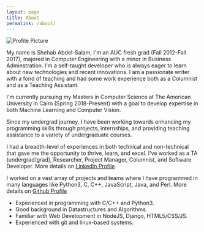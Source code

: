 ```yaml
---
layout: page
title: About
permalink: /about/
---
```


<img src="{{ site.baseurl }}/assets/Shehab.png" title="Profile Picture" class="profile">

My name is Shehab Abdel-Salam, I'm an AUC fresh grad (Fall 2012-Fall 2017), majored in Computer Engineering with a minor in Business Adminstration. I'm a self-taught developer who is always eager to learn about new technologies and recent innovations. I am a passionate writer with a fond of teaching and had some work experience both as a Columnist and as a Teaching Assistant.

I'm currently pursuing my Masters in Computer Science at The American University in Cairo (Spring 2018-Present) with a goal to develop expertise in both Machine Learning and Computer Vision. 

Since my undergrad journey, I have been working towards enhancing my programming skills through projects, internships, and providing teaching assistance to a variety of undergraduate courses.  

I had a breadth-level of experiences in both technical and non-technical that gave me the opportunity to thrive, learn, and excel. I've worked as a TA (undergrad/grad), Researcher, Project Manager, Columnist, and Software Developer.
More details on [LinkedIn Profile][linkedin]

I worked on a vast array of projects and teams where I have programmed in many languages like Python3, C, C++, JavaScript, Java, and Perl.
More details on [Github Profile][github]

<ul>
	<li>Experienced in programming with C/C++ and Python3.</li>
	<li>Good background in Datastructures and Algorithms.</li>
	<li>Familiar with Web Development in NodeJS, Django, HTML5/CSS/JS.</li>
	<li>Experienced with git and linux-based systems.</li>
</ul>

[linkedin]: https://www.linkedin.com/in/shehab-abdel-salam-0a12ab97/
[github]: https://github.com/ShehabMMohamed
